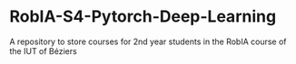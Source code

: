# RobIA-S4-Pytorch-Deep-Learning
A repository to store courses for 2nd year students in the RobIA course of the IUT of Béziers
